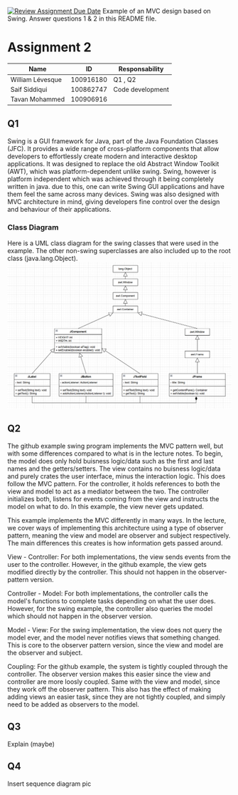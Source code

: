 [![Review Assignment Due Date](https://classroom.github.com/assets/deadline-readme-button-22041afd0340ce965d47ae6ef1cefeee28c7c493a6346c4f15d667ab976d596c.svg)](https://classroom.github.com/a/57HVEcop)
Example of an MVC design based on Swing. Answer questions 1 & 2 in this README file.

# Assignment 2
| Name | ID | Responsability   |
|---|---|------------------|
| William Lévesque | 100916180 | Q1 , Q2          |
| Saif Siddiqui | 100862747 | Code development |
| Tavan Mohammed | 100906916 |                  |

## Q1
Swing is a GUI framework for Java, part of the Java Foundation Classes (JFC). It provides a wide range of cross-platform components that allow developers to effortlessly create modern and interactive desktop applications. It was designed to replace the old Abstract Window Toolkit (AWT), which was platform-dependent unlike swing. Swing, however is platform independent which was achieved through it being completely written in java. due to this, one can write Swing GUI applications and have them feel the same across many devices. Swing was also designed with MVC architecture in mind, giving developers fine control over the design and behaviour of their applications.

### Class Diagram
Here is a UML class diagram for the swing classes that were used in the example. The other non-swing superclasses are also included up to the root class (java.lang.Object).
![Swing UML Diagram](UML_Class_Diagram.png)

## Q2
The github example swing program implements the MVC pattern well, but with some differences compared to what is in the lecture notes. To begin, the model does only hold buisness logic/data such as the first and last names and the getters/setters. The view contains no buisness logic/data and purely crates the user interface, minus the interaction logic. This does follow the MVC pattern. For the controller, it holds references to both the view and model to act as a mediator between the two. The controller initializes both, listens for events coming from the view and instructs the model on what to do. In this example, the view never gets updated.

This example implements the MVC differently in many ways. In the lecture, we cover ways of implementing this architecture using a type of observer pattern, meaning the view and model are observer and subject respectively. The main differences this creates is how information gets passed around. 

View - Controller: For both implementations, the view sends events from the user to the controller. However, in the github example, the view gets modified directly by the controller. This should not happen in the observer-pattern version.

Controller - Model: For both implementations, the controller calls the model's functions to complete tasks depending on what the user does. However, for the swing example, the controller also queries the model which should not happen in the observer version. 

Model - View: For the swing implementation, the view does not query the model ever, and the model never notifies views that something changed. This is core to the observer pattern version, since the view and model are the observer and subject.

Coupling: For the github example, the system is tightly coupled through the controller. The observer version makes this easier since the view and controller are more loosly coupled. Same with the view and model, since they work off the observer pattern. This also has the effect of making adding views an easier task, since they are not tightly coupled, and simply need to be added as observers to the model.

## Q3
Explain (maybe)

## Q4
Insert sequence diagram pic
